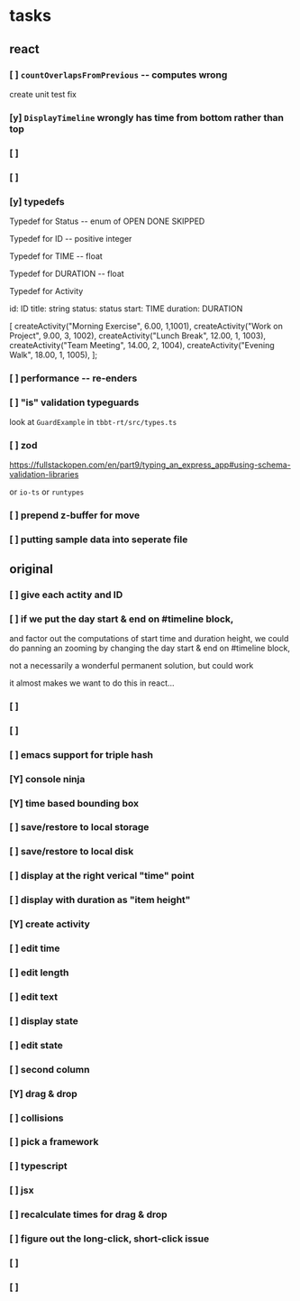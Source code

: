 # tasks
## react

### [ ] `countOverlapsFromPrevious` --  computes wrong
create unit test
fix
### [y] `DisplayTimeline` wrongly has time from bottom rather than top
### [ ]
### [ ]

### [y] typedefs
Typedef for Status -- enum of OPEN DONE SKIPPED

Typedef for ID -- positive integer

Typedef for TIME -- float 

Typedef for DURATION -- float 

Typedef for Activity 

id: ID
title: string
status: status
start: TIME
duration: DURATION


 [
    createActivity("Morning Exercise", 6.00, 1,1001),
    createActivity("Work on Project", 9.00, 3, 1002),
    createActivity("Lunch Break", 12.00, 1, 1003),
    createActivity("Team Meeting", 14.00, 2, 1004),
    createActivity("Evening Walk", 18.00, 1, 1005),
  ];





### [ ] performance -- re-enders 
### [ ] "is" validation typeguards

look at `GuardExample` in `tbbt-rt/src/types.ts`

### [ ] zod 
https://fullstackopen.com/en/part9/typing_an_express_app#using-schema-validation-libraries

or `io-ts` or `runtypes` 

### [ ] prepend z-buffer for move
### [ ] putting sample data into seperate file


## original 
### [ ] give each actity and ID
### [ ] if we put the day start & end on #timeline block, 
and factor out the computations of start time and duration height, 
we could do panning an zooming by changing the day start & end on #timeline block, 

not a necessarily a wonderful permanent solution, but could work

it almost makes we want to do this in react...

### [ ] 
### [ ] 

### [ ] emacs support for triple hash
### [Y] console ninja
### [Y] time based bounding box
### [ ] save/restore to local storage
### [ ] save/restore to local disk
### [ ] display at the right verical "time" point
### [ ] display with duration as "item height"
### [Y] create activity
### [ ] edit time
### [ ] edit length
### [ ] edit text
### [ ] display state
### [ ] edit state
### [ ] second column
### [Y] drag & drop
### [ ] collisions
### [ ] pick a framework
### [ ] typescript
### [ ] jsx
### [ ] recalculate times for drag & drop
### [ ] figure out the long-click, short-click issue
### [ ] 
### [ ] 
